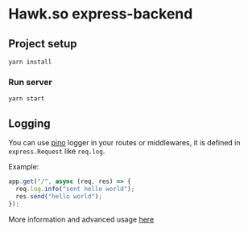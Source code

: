 # Hawk.so express-backend

## Project setup

```
yarn install
```

### Run server

```
yarn start
```

## Logging

You can use [pino](https://github.com/pinojs/pino) logger in your routes or middlewares, it is defined in `express.Request` like `req.log`.

Example:

```js
app.get("/", async (req, res) => {
  req.log.info("sent hello world");
  res.send("hello world");
});
```

More information and advanced usage [here](./modules/logger/README.md)
